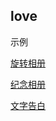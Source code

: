 ## love

示例

[旋转相册](https://happycoding1024.github.io/love/%E6%97%8B%E8%BD%AC%E7%9B%B8%E5%86%8C/index.html)

[纪念相册](https://happycoding1024.github.io/love/纪念相册/index.html)

[文字告白](https://happycoding1024.github.io/love/文字告白/index.html)



